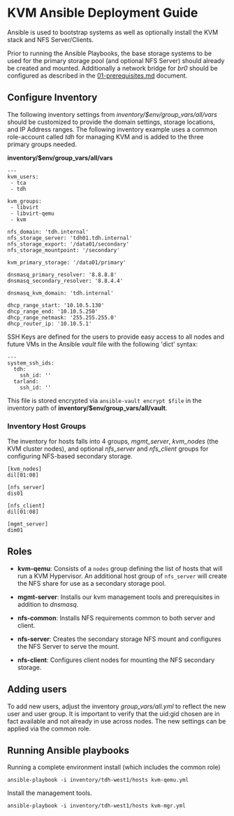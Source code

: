 KVM Ansible Deployment Guide
============================

  Ansible is used to bootstrap systems as well as optionally install the
KVM stack and NFS Server/Clients.

  Prior to running the Ansible Playbooks, the base storage systems to be used for
the primary storage pool (and optional NFS Server) should already be created and
mounted. Additionally a network bridge for *br0* should be configured as
described in the [01-prerequisites.md](docs/01-prerequisites.md) document.

## Configure Inventory

  The following inventory settings from *inventory/$env/group_vars/all/vars*
should be customized to provide the domain settings, storage locations, and IP
Address ranges. The following inventory example uses a common role-account called
*tdh* for managing KVM and is added to the three primary groups needed.

**inventory/$env/group_vars/all/vars**
```
---
kvm_users:
 - tca
 - tdh

kvm_groups:
 - libvirt
 - libvirt-qemu
 - kvm

nfs_domain: 'tdh.internal'
nfs_storage_server: 'tdh01.tdh.internal'
nfs_storage_export: '/data01/secondary'
nfs_storage_mountpoint: '/secondary'

kvm_primary_storage: '/data01/primary'

dnsmasq_primary_resolver: '8.8.8.8'
dnsmasq_secondary_resolver: '8.8.4.4'

dnsmasq_kvm_domain: 'tdh.internal'

dhcp_range_start: '10.10.5.130'
dhcp_range_end: '10.10.5.250'
dhcp_range_netmask: '255.255.255.0'
dhcp_router_ip: '10.10.5.1'
```

SSH Keys are defined for the users to provide easy access to all nodes and
future VMs in the Ansible *vault* file with the following 'dict' syntax:
```
---
system_ssh_ids:
  tdh:
    ssh_id: ''
  tarland:
    ssh_id: ''
```

This file is stored encrypted via `ansible-vault encrypt $file` in the
inventory path of **inventory/$env/group_vars/all/vault**.

### Inventory Host Groups

The inventory for hosts falls into 4 groups, *mgmt_server*, *kvm_nodes*
(the KVM cluster nodes), and optional *nfs_server* and *nfs_client* groups for
configuring NFS-based secondary storage.
```
[kvm_nodes]
dil[01:08]

[nfs_server]
dis01

[nfs_client]
dil[01:08]

[mgmt_server]
dim01
```

## Roles

- **kvm-qemu**: Consists of a `nodes` group defining the list of hosts that
  will run a KVM Hypervisor. An additional host group of `nfs_server` will
  create the NFS share for use as a secondary storage pool.

- **mgmt-server**: Installs our kvm management tools and prerequisites in
  addition to *dnsmasq*.

- **nfs-common**: Installs NFS requirements common to both server and client.

- **nfs-server**: Creates the secondary storage NFS mount and configures
  the NFS Server to serve the mount.

- **nfs-client**: Configures client nodes for mounting the NFS secondary
  storage.


## Adding users

  To add new users, adjust the inventory *group_vars/all.yml* to reflect
the new user and user group. It is important to verify that the uid:gid chosen
are in fact available and not already in use across nodes. The new settings
can be applied via the common role.


## Running Ansible playbooks

Running a complete environment install (which includes the common role)
```
ansible-playbook -i inventory/tdh-west1/hosts kvm-qemu.yml
```

Install the management tools.
```
ansible-playbook -i inventory/tdh-west1/hosts kvm-mgr.yml
```
